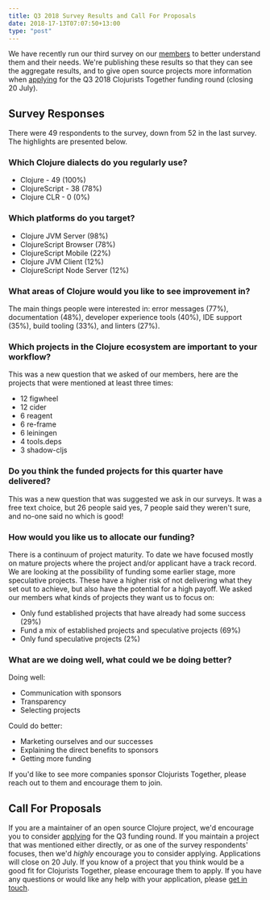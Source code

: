 ```yaml
---
title: Q3 2018 Survey Results and Call For Proposals
date: 2018-17-13T07:07:50+13:00
type: "post"
---
```


We have recently run our third survey on our [members](/members/) to better understand them and their needs. We're publishing these results so that they can see the aggregate results, and to give open source projects more information when [applying](/open-source/) for the Q3 2018 Clojurists Together funding round (closing 20 July).

## Survey Responses

There were 49 respondents to the survey, down from 52 in the last survey. The highlights are presented below.

### Which Clojure dialects do you regularly use?

- Clojure - 49 (100%)
- ClojureScript - 38 (78%)
- Clojure CLR - 0 (0%)

### Which platforms do you target?

- Clojure JVM Server (98%)
- ClojureScript Browser (78%)
- ClojureScript Mobile (22%)
- Clojure JVM Client (12%)
- ClojureScript Node Server (12%)

### What areas of Clojure would you like to see improvement in?

The main things people were interested in: error messages (77%), documentation (48%), developer experience tools (40%), IDE support (35%), build tooling (33%), and linters (27%).

### Which projects in the Clojure ecosystem are important to your workflow?

<!-- pbpaste | tr ',' '\n' | tr [A-Z] [a-z] | awk '{$1=$1};1' | sort  | uniq -c | sort -r -->

This was a new question that we asked of our members, here are the projects that were mentioned at least three times:

- 12 figwheel
- 12 cider
- 6 reagent
- 6 re-frame
- 6 leiningen
- 4 tools.deps
- 3 shadow-cljs

### Do you think the funded projects for this quarter have delivered?

This was a new question that was suggested we ask in our surveys. It was a free text choice, but 26 people said yes, 7 people said they weren't sure, and no-one said no which is good!

### How would you like us to allocate our funding?

There is a continuum of project maturity. To date we have focused mostly on mature projects where the project and/or applicant have a track record. We are looking at the possibility of funding some earlier stage, more speculative projects. These have a higher risk of not delivering what they set out to achieve, but also have the potential for a high payoff. We asked our members what kinds of projects they want us to focus on:

- Only fund established projects that have already had some success (29%)
- Fund a mix of established projects and speculative projects (69%)
- Only fund speculative projects (2%)

### What are we doing well, what could we be doing better?

Doing well:

- Communication with sponsors
- Transparency
- Selecting projects

Could do better:

- Marketing ourselves and our successes
- Explaining the direct benefits to sponsors
- Getting more funding

If you'd like to see more companies sponsor Clojurists Together, please reach out to them and encourage them to join.

## Call For Proposals

If you are a maintainer of an open source Clojure project, we'd encourage you to consider [applying](/open-source/) for the Q3 funding round. If you maintain a project that was mentioned either directly, or as one of the survey respondents' focuses, then we'd _highly_ encourage you to consider applying. Applications will close on 20 July. If you know of a project that you think would be a good fit for Clojurists Together, please encourage them to apply. If you have any questions or would like any help with your application, please [get in touch](/contact).
